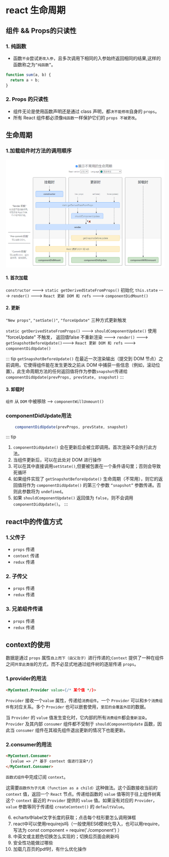 # react 生命周期

## 组件 && Props的只读性

### 1. 纯函数
  - 函数`不会`尝试`更改入参`，且多次调用下相同的入参始终返回相同的结果,这样的函数称之为`“纯函数”`。
```js
function sum(a, b) {
  return a + b;
}
```
### 2. Props 的只读性
- 组件无论是使用函数声明还是通过 class 声明，都`决不能修改`自身的 `props`。
- 所有 React 组件都必须像`纯函数`一样保护它们的 `props 不被更改`。

## 生命周期
 ### 1.加载组件时方法的调用顺序

<img src="./img/img.png"/>

#### 1. 首次加载
`constructor` ---> `static getDerivedStateFromProps()` 初始化 `this.state` ---> `render()` ---> `React 更新 DOM 和 refs` ---> `componentDidMount()`
#### 2. 更新

`"New props"`, `"setSate()"`, `"forceUpdate"` 三种方式更新触发

`static getDerivedStateFromProps()` ---> `shouldComponentUpdate()` 使用 "forceUpdate" 不触发， 返回值false 不重新渲染 ---> `render()` ---> 
`getSnapshotBeforeUpdate()`---> `React 更新 DOM 和 refs` ---> `componentDidUpdate()`

::: tip
`getSnapshotBeforeUpdate()` 在最近一次渲染输出（提交到 DOM 节点）之前调用。它使得组件能在发生更改之前从 DOM 中捕获一些信息（例如，滚动位置）。此生命周期方法的任何返回值将作为参数`snapshot`传递给 `componentDidUpdate(prevProps, prevState, snapshot)`
:::

#### 3. 卸载时
`组件` 从 `DOM` 中被移除 --> `componentWillUnmount()`

### componentDidUpdate用法

```js
	componentDidUpdate(prevProps, prevState, snapshot)
```

::: tip
 1. `componentDidUpdate()` 会在更新后会被立即调用。首次渲染不会执行此方法。
 2. 当组件更新后，可以在此处对 DOM 进行操作
 3. 可以在其中直接调用`setState()`,但要被包裹在一个条件语句里；否则会导致死循环
 4. 如果组件实现了 `getSnapshotBeforeUpdate()` 生命周期（不常用），则它的返回值将作为 `componentDidUpdate()` 的第三个参数 `“snapshot”` 参数传递。否则此参数将为 `undefined`。
 5. 如果 `shouldComponentUpdate()` 返回值为 `false`，则不会调用 `componentDidUpdate()`。
:::
 


## react中的传值方式

### 1.父传子
- `props` 传递
- `context` 传递
- `redux` 传递
### 2. 子传父
- `props` 传递
- `redux` 传递
### 3. 兄弟组件传递
- `props` 传递
- `redux` 传递

## context的使用
数据是通过 `props` 属性`自上而下（由父及子）`进行传递的;`Context` 提供了一种在组件之间`共享此类值`的方式，而不必显式地通过组件树的逐层传递 `props`。
### 1.provider的用法
```html
<MyContext.Provider value={/* 某个值 */}>
```
`Provider` 接收一个`value` 属性，传递给`消费组件`。一个 `Provider` 可以和`多个消费组件`有对应关系。多个 `Provider` 也可以嵌套使用，`里层的会覆盖外层`的数据。

当 `Provider` 的 `value` 值发生变化时，它内部的所有`消费组件`都会`重新渲染`。`Provider` 及其内部 `consumer` 组件都不受制于 `shouldComponentUpdate` 函数，因此当 `consumer` 组件在其祖先组件退出更新的情况下也能更新。
### 2.consumer的用法
```html
<MyContext.Consumer>
  {value => /* 基于 context 值进行渲染*/}
</MyContext.Consumer>
```
`函数式组件`中完成订阅 `context`。

这需要`函数作为子元素（function as a child）`这种做法。这个函数接收当前的 `context` 值，返回一个 `React` 节点。传递给函数的 `value` 值等同于往上组件树离
这个 `context` 最近的 `Provider` 提供的 `value` 值。如果没有对应的 `Provider`，`value` 参数等同于传递给 `createContext()` 的 `defaultValue`。



6. echarts中label文字长度的获取；点击每个柱形要怎么调用弹框
7. react中可以使用requirejs吗（一般使用ES6模块化导入，也可以用require，写法为 const component = require('./component') ）
8. 中英文或主题色切换怎么实现的；切换后页面会刷新吗
9. 安全性功能做过哪些
10. 加载几百页的pdf时，有什么优化操作
